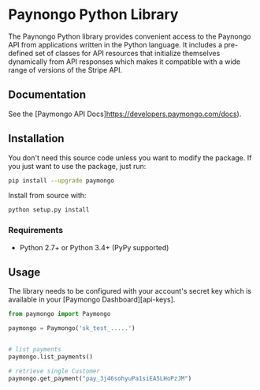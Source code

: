 # Paynongo Python Library

The Paynongo Python library provides convenient access to the Paynongo API from
applications written in the Python language. It includes a pre-defined set of
classes for API resources that initialize themselves dynamically from API
responses which makes it compatible with a wide range of versions of the Stripe
API.

## Documentation

See the [Paymongo API Docs]https://developers.paymongo.com/docs).

## Installation

You don't need this source code unless you want to modify the package. If you just
want to use the package, just run:

```sh
pip install --upgrade paymongo
```

Install from source with:

```sh
python setup.py install
```

### Requirements

-   Python 2.7+ or Python 3.4+ (PyPy supported)

## Usage

The library needs to be configured with your account's secret key which is
available in your [Paymongo Dashboard][api-keys]. 

```python
from paymongo import Paymongo

paymongo = Paymongo('sk_test_.....')


# list payments
paymongo.list_payments()

# retrieve single Customer
paymongo.get_payment("pay_3j46sohyuPa1siEA5LHoPzJM")
```
